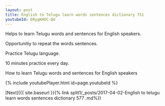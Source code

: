 ```yaml
---
layout: post
title: English to Telugu learn words sentences dictionary 751 
youtubeId: ERygKHOC-QU
---
```

 
 
Helps to learn Telugu words and sentences for English speakers.

Opportunitiy to repeat the words sentences. 

Practice Telugu language. 
 
10 minutes practice every day. 
 
How to learn Telugu words and sentences for English speakers 
 
{% include youtubePlayer.html id=page.youtubeId %}
 
 
[Next]({{ site.baseurl }}{% link  split1/_posts/2017-04-02-English to telugu learn words sentences dictionary 577 .md%})
 
